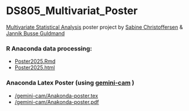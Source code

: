 # DS805_Multivariat_Poster
<a href="https://odin.sdu.dk/sitecore/index.php?a=fagbesk&id=176054&lang=en&listid=">Multivariate Statistical Analysis</a> poster project by  <a href="https://github.com/Sabichris">Sabine Christoffersen</a> & <a href="https://github.com/guldmand/">Jannik Busse Guldmand</a> <br>

###  R Anaconda data processing:
- <a href="Poster2025.Rmd">Poster2025.Rmd</a>
- <a href="Poster2025.html">Poster2025.html</a>

### Anaconda Latex Poster (using <a href="https://github.com/andiac/gemini-cam">gemini-cam</a> )
- <a href="/gemini-anaconda-poster/Anakonda-poster.tex">/gemini-cam/Anakonda-poster.tex</a>
- <a href="/gemini-anaconda-poster/Anakonda-poster.pdf">/gemini-cam/Anakonda-poster.pdf</a>
